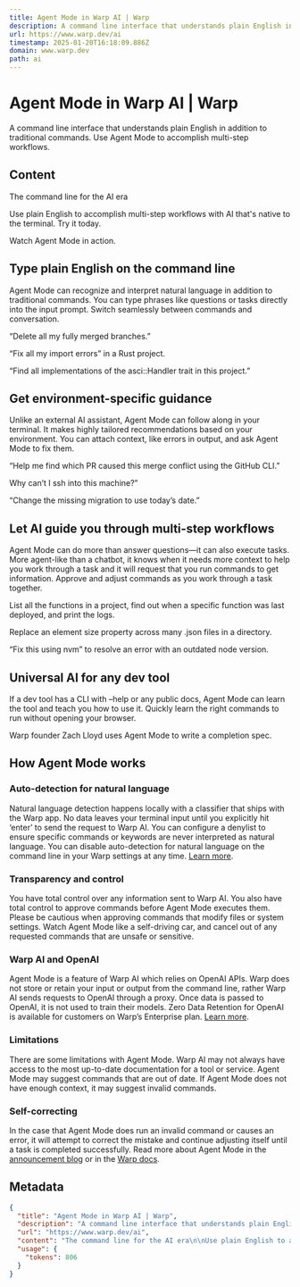 ```yaml
---
title: Agent Mode in Warp AI | Warp
description: A command line interface that understands plain English in addition to traditional commands. Use Agent Mode to accomplish multi-step workflows.
url: https://www.warp.dev/ai
timestamp: 2025-01-20T16:18:09.886Z
domain: www.warp.dev
path: ai
---
```


# Agent Mode in Warp AI | Warp


A command line interface that understands plain English in addition to traditional commands. Use Agent Mode to accomplish multi-step workflows.


## Content

The command line for the AI era

Use plain English to accomplish multi-step workflows with AI that's native to the terminal. Try it today.

Watch Agent Mode in action.

Type plain English on the command line
--------------------------------------

Agent Mode can recognize and interpret natural language in addition to traditional commands. You can type phrases like questions or tasks directly into the input prompt. Switch seamlessly between commands and conversation.

“Delete all my fully merged branches.”

“Fix all my import errors” in a Rust project.

“Find all implementations of the asci::Handler trait in this project.”

Get environment-specific guidance
---------------------------------

Unlike an external AI assistant, Agent Mode can follow along in your terminal. It makes highly tailored recommendations based on your environment. You can attach context, like errors in output, and ask Agent Mode to fix them.

“Help me find which PR caused this merge conflict using the GitHub CLI.”

Why can’t I ssh into this machine?”

“Change the missing migration to use today’s date.”

Let AI guide you through multi-step workflows
---------------------------------------------

Agent Mode can do more than answer questions—it can also execute tasks. More agent-like than a chatbot, it knows when it needs more context to help you work through a task and it will request that you run commands to get information. Approve and adjust commands as you work through a task together.

List all the functions in a project, find out when a specific function was last deployed, and print the logs.

Replace an element size property across many .json files in a directory.

“Fix this using nvm” to resolve an error with an outdated node version.

Universal AI for any dev tool
-----------------------------

If a dev tool has a CLI with –help or any public docs, Agent Mode can learn the tool and teach you how to use it. Quickly learn the right commands to run without opening your browser.

Warp founder Zach Lloyd uses Agent Mode to write a completion spec.

How Agent Mode works
--------------------

### Auto-detection for natural language

Natural language detection happens locally with a classifier that ships with the Warp app. No data leaves your terminal input until you explicitly hit ‘enter’ to send the request to Warp AI. You can configure a denylist to ensure specific commands or keywords are never interpreted as natural language. You can disable auto-detection for natural language on the command line in your Warp settings at any time. [Learn more](https://docs.warp.dev/features/warp-ai/agent-mode).

### Transparency and control

You have total control over any information sent to Warp AI. You also have total control to approve commands before Agent Mode executes them. Please be cautious when approving commands that modify files or system settings. Watch Agent Mode like a self-driving car, and cancel out of any requested commands that are unsafe or sensitive.

### Warp AI and OpenAI

Agent Mode is a feature of Warp AI which relies on OpenAI APIs. Warp does not store or retain your input or output from the command line, rather Warp AI sends requests to OpenAI through a proxy. Once data is passed to OpenAI, it is not used to train their models. Zero Data Retention for OpenAI is available for customers on Warp’s Enterprise plan. [Learn more](https://www.warp.dev/pricing).

### Limitations

There are some limitations with Agent Mode. Warp AI may not always have access to the most up-to-date documentation for a tool or service. Agent Mode may suggest commands that are out of date. If Agent Mode does not have enough context, it may suggest invalid commands.

### Self-correcting

In the case that Agent Mode does run an invalid command or causes an error, it will attempt to correct the mistake and continue adjusting itself until a task is completed successfully. Read more about Agent Mode in the [announcement blog](https://www.warp.dev/blog/agent-mode) or in the [Warp docs](https://docs.warp.dev/features/warp-ai/agent-mode).

## Metadata

```json
{
  "title": "Agent Mode in Warp AI | Warp",
  "description": "A command line interface that understands plain English in addition to traditional commands. Use Agent Mode to accomplish multi-step workflows.",
  "url": "https://www.warp.dev/ai",
  "content": "The command line for the AI era\n\nUse plain English to accomplish multi-step workflows with AI that's native to the terminal. Try it today.\n\nWatch Agent Mode in action.\n\nType plain English on the command line\n--------------------------------------\n\nAgent Mode can recognize and interpret natural language in addition to traditional commands. You can type phrases like questions or tasks directly into the input prompt. Switch seamlessly between commands and conversation.\n\n“Delete all my fully merged branches.”\n\n“Fix all my import errors” in a Rust project.\n\n“Find all implementations of the asci::Handler trait in this project.”\n\nGet environment-specific guidance\n---------------------------------\n\nUnlike an external AI assistant, Agent Mode can follow along in your terminal. It makes highly tailored recommendations based on your environment. You can attach context, like errors in output, and ask Agent Mode to fix them.\n\n“Help me find which PR caused this merge conflict using the GitHub CLI.”\n\nWhy can’t I ssh into this machine?”\n\n“Change the missing migration to use today’s date.”\n\nLet AI guide you through multi-step workflows\n---------------------------------------------\n\nAgent Mode can do more than answer questions—it can also execute tasks. More agent-like than a chatbot, it knows when it needs more context to help you work through a task and it will request that you run commands to get information. Approve and adjust commands as you work through a task together.\n\nList all the functions in a project, find out when a specific function was last deployed, and print the logs.\n\nReplace an element size property across many .json files in a directory.\n\n“Fix this using nvm” to resolve an error with an outdated node version.\n\nUniversal AI for any dev tool\n-----------------------------\n\nIf a dev tool has a CLI with –help or any public docs, Agent Mode can learn the tool and teach you how to use it. Quickly learn the right commands to run without opening your browser.\n\nWarp founder Zach Lloyd uses Agent Mode to write a completion spec.\n\nHow Agent Mode works\n--------------------\n\n### Auto-detection for natural language\n\nNatural language detection happens locally with a classifier that ships with the Warp app. No data leaves your terminal input until you explicitly hit ‘enter’ to send the request to Warp AI. You can configure a denylist to ensure specific commands or keywords are never interpreted as natural language. You can disable auto-detection for natural language on the command line in your Warp settings at any time. [Learn more](https://docs.warp.dev/features/warp-ai/agent-mode).\n\n### Transparency and control\n\nYou have total control over any information sent to Warp AI. You also have total control to approve commands before Agent Mode executes them. Please be cautious when approving commands that modify files or system settings. Watch Agent Mode like a self-driving car, and cancel out of any requested commands that are unsafe or sensitive.\n\n### Warp AI and OpenAI\n\nAgent Mode is a feature of Warp AI which relies on OpenAI APIs. Warp does not store or retain your input or output from the command line, rather Warp AI sends requests to OpenAI through a proxy. Once data is passed to OpenAI, it is not used to train their models. Zero Data Retention for OpenAI is available for customers on Warp’s Enterprise plan. [Learn more](https://www.warp.dev/pricing).\n\n### Limitations\n\nThere are some limitations with Agent Mode. Warp AI may not always have access to the most up-to-date documentation for a tool or service. Agent Mode may suggest commands that are out of date. If Agent Mode does not have enough context, it may suggest invalid commands.\n\n### Self-correcting\n\nIn the case that Agent Mode does run an invalid command or causes an error, it will attempt to correct the mistake and continue adjusting itself until a task is completed successfully. Read more about Agent Mode in the [announcement blog](https://www.warp.dev/blog/agent-mode) or in the [Warp docs](https://docs.warp.dev/features/warp-ai/agent-mode).",
  "usage": {
    "tokens": 806
  }
}
```
